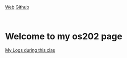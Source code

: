 ---
---

[Web](https://ivanadebora.github.io/os202/)
[Github](https://github.com/ivanadebora/os202)

<br>

# Welcome to my os202 page

[My Logs during this clas](https://raw.githubusercontent.com/ivanadebora/os202/master/TXT/mylog.txt)
